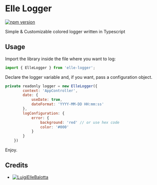 # Elle Logger 

[![npm version](https://badge.fury.io/js/elle-logger.svg)](https://badge.fury.io/js/elle-logger)

Simple & Customizable colored logger written in Typescript

## Usage

Import the library inside the file where you want to log: 

``` js
import { ElleLogger } from 'elle-logger';
```

Declare the logger variable and, if you want, pass a configuration object.

``` js
private readonly logger = new ElleLogger({
        context: 'AppController',
        date: {
            useDate: true,
            dateFormat: 'YYYY-MM-DD HH:mm:ss'
        },
        logConfiguration: {
            error: {
                background: 'red' // or use hex code
                color: '#000'
            }
        }
    })
```

Enjoy.

## Credits 
- [![LuigiElleBalotta](https://github.com/LuigiElleBalotta)](https://github.com/LuigiElleBalotta)
